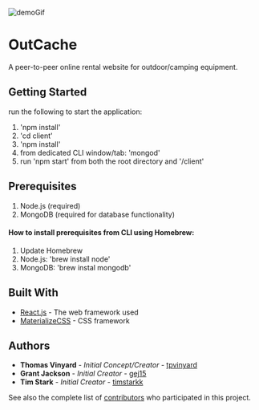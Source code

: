 ![demoGif](https://github.com/timstarkk/outcache/blob/master/gifs/outcacheDemo.gif)

# OutCache

A peer-to-peer online rental website for outdoor/camping equipment.

## Getting Started

run the following to start the application:

1. 'npm install'
2. 'cd client'
3. 'npm install'
4. from dedicated CLI window/tab: 'mongod'
5. run 'npm start' from both the root directory and '/client'

## Prerequisites

1. Node.js (required)
2. MongoDB (required for database functionality)

#### How to install prerequisites from CLI using Homebrew:
1. Update Homebrew
2. Node.js: 'brew install node'
3. MongoDB: 'brew instal mongodb'

## Built With

* [React.js](https://reactjs.org/) - The web framework used
* [MaterializeCSS](https://materializecss.com/) - CSS framework

## Authors

* **Thomas Vinyard** - *Initial Concept/Creator* - [tpvinyard](https://github.com/TPVinyard)
* **Grant Jackson** - *Initial Creator* - [gej15](https://github.com/gej15)
* **Tim Stark** - *Initial Creator* - [timstarkk](https://github.com/timstarkk)

See also the complete list of [contributors](https://github.com/timstarkk/contributors) who participated in this project.
